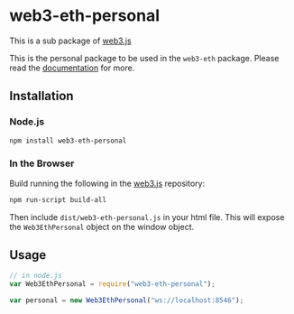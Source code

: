# web3-eth-personal

This is a sub package of [web3.js][repo]

This is the personal package to be used in the `web3-eth` package.
Please read the [documentation][docs] for more.

## Installation

### Node.js

```bash
npm install web3-eth-personal
```

### In the Browser

Build running the following in the [web3.js][repo] repository:

```bash
npm run-script build-all
```

Then include `dist/web3-eth-personal.js` in your html file.
This will expose the `Web3EthPersonal` object on the window object.

## Usage

```js
// in node.js
var Web3EthPersonal = require("web3-eth-personal");

var personal = new Web3EthPersonal("ws://localhost:8546");
```

[docs]: http://web3js.readthedocs.io/en/1.0/
[repo]: https://github.com/ethereum/web3.js
